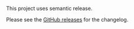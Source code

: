This project uses semantic release.

Please see the [GitHub releases](https://github.com/siemens/lint/releases/) for the changelog.
